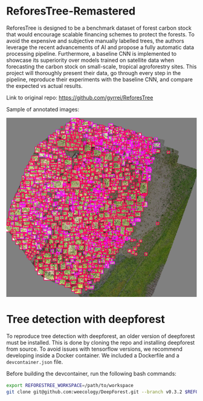 # ReforesTree-Remastered

ReforesTree is designed to be a benchmark dataset of forest carbon stock that would encourage scalable financing schemes
to protect the forests. To avoid the expensive and subjective manually labelled trees, the authors leverage the recent
advancements of AI and propose a fully automatic data processing pipeline. Furthermore, a baseline CNN is implemented to
showcase its superiority over models trained on satellite data when forecasting the carbon stock on small-scale,
tropical agroforestry sites. This project will thoroughly present their data, go through every step in the pipeline,
reproduce their experiments with the baseline CNN, and compare the expected vs actual results.

Link to original repo: https://github.com/gyrrei/ReforesTree

Sample of annotated images:

![](images/annotated_data/3.png)

# Tree detection with deepforest

To reproduce tree detection with deepforest, an older version of deepforest must be installed. 
This is done by cloning the repo and installing deepforest from source.
To avoid issues with tensorflow versions, we recommend developing inside a Docker container.
We included a Dockerfile and a `devcontainer.json` file.

Before building the devcontainer, run the following bash commands:

```bash
export REFORESTREE_WORKSPACE=/path/to/workspace
git clone git@github.com:weecology/DeepForest.git --branch v0.3.2 $REFORESTREE_WORKSPACE
```

